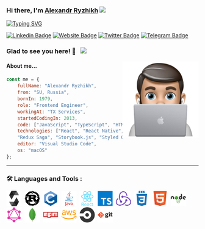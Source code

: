 ### Hi there, I'm <a href="https://raasakh.github.io" target="_blank">Alexandr Ryzhikh</a> <img src="https://media.giphy.com/media/hvRJCLFzcasrR4ia7z/giphy.gif" width="25px">

[![Typing SVG](https://readme-typing-svg.demolab.com/?lines=Blockchain+Developer;Web3.0+Application+Developer;Smart+Contract+Developer;Smart+Contract+Auditor;Relational+Databases+Developer)](https://git.io/typing-svg)

[![Linkedin Badge](https://img.shields.io/badge/-LinkedIn-0e76a8?style=flat-square&logo=Linkedin&logoColor=white)](https://www.linkedin.com/in/raasakh/)
[![Website Badge](https://img.shields.io/badge/Website-3b5998?style=flat-square&logo=google-chrome&logoColor=white)](https://raasakh.github.io)
[![Twitter Badge](https://img.shields.io/badge/-Twitter-00acee?style=flat-square&logo=Twitter&logoColor=white)](https://twitter.com/raasakh)
[![Telegram Badge](https://img.shields.io/badge/-Telegram-0088cc?style=flat-square&logo=Telegram&logoColor=white)](https://t.me/raasakh)

### Glad to see you here! 👋 &nbsp; ![](https://visitor-badge.glitch.me/badge?page_id=raasakh.visitor-badge)
<img align='right' src="./image.png" width="200">


<!-- 
I am a full-stack software engineer that specializes in blockchain development. I love sports, reading, traveling, and programming.

My mission is to help build the open and decentralized economy through web3.


- 🚀 Software Engineer @ Futureswap👨🏼‍💻  ⛓ Blockchain 💎 Web3 💻
- ⛓ Blockchain development on Ethereum, Waves, Polygon, Tron, BNB Chain and many more. -->

#### About me...

```javascript
const me = {
    fullName: "Alexandr Ryzhikh",
    from: "SU, Russia",
    bornIn: 1979,
    role: "Frontend Engineer",
    workingAt: "TX Services",
    startedCodingIn: 2013,
    code: ["JavaScript", "TypeScript", "HTML5", "CSS3"],
    technologies: ["React", "React Native", "Next.js", "Redux",
    "Redux Saga", "Storybook.js", "Styled Components", "Jest"],
    editor: "Visual Studio Code",
    os: "macOS"
};
```
---

### :hammer_and_wrench: Languages and Tools :
<div>
  <img src="https://github.com/devicons/devicon/blob/master/icons/solidity/solidity-original.svg" title="Solidity" alt="Solidity" width="40" height="40"/>&nbsp;
  <img src="https://github.com/devicons/devicon/blob/master/icons/rust/rust-plain.svg" title="Rust" alt="Rust" width="40" height="40"/>&nbsp;
  <img src="https://github.com/devicons/devicon/blob/master/icons/c/c-original.svg" title="C" alt="C" width="40" height="40"/>&nbsp;
  <img src="https://github.com/devicons/devicon/blob/master/icons/java/java-original-wordmark.svg" title="Java" alt="Java" width="40" height="40"/>&nbsp;
  <img src="https://github.com/devicons/devicon/blob/master/icons/react/react-original-wordmark.svg" title="React" alt="React" width="40" height="40"/>&nbsp;
  <img src="https://github.com/devicons/devicon/blob/master/icons/typescript/typescript-original.svg" title="TypeScript" alt="TypeScript" width="40" height="40"/>&nbsp;
  <img src="https://github.com/devicons/devicon/blob/master/icons/redux/redux-original.svg" title="Redux" alt="Redux " width="40" height="40"/>&nbsp;
  <img src="https://github.com/devicons/devicon/blob/master/icons/css3/css3-plain-wordmark.svg"  title="CSS3" alt="CSS" width="40" height="40"/>&nbsp;
  <img src="https://github.com/devicons/devicon/blob/master/icons/html5/html5-original.svg" title="HTML5" alt="HTML" width="40" height="40"/>&nbsp;
  <img src="https://github.com/devicons/devicon/blob/master/icons/nodejs/nodejs-original-wordmark.svg" title="NodeJS" alt="NodeJS" width="40" height="40"/>&nbsp;
  <img src="https://github.com/devicons/devicon/blob/master/icons/graphql/graphql-plain.svg" title="GraphQL" alt="GraphQL" width="40" height="40"/>&nbsp;
  <img src="https://github.com/devicons/devicon/blob/master/icons/mongodb/mongodb-original.svg" title="MongoDB" alt="MongoDB" width="40" height="40"/>&nbsp;
  <img src="https://github.com/devicons/devicon/blob/master/icons/npm/npm-original-wordmark.svg" title="NPM" alt="NPM" width="40" height="40"/>&nbsp;
  <img src="https://github.com/devicons/devicon/blob/master/icons/amazonwebservices/amazonwebservices-plain-wordmark.svg" title="AWS" alt="AWS" width="40" height="40"/>&nbsp;
  <img src="https://github.com/devicons/devicon/blob/master/icons/circleci/circleci-plain.svg" title="CircleCI" alt="CircleCI" width="40" height="40"/>&nbsp;
  <img src="https://github.com/devicons/devicon/blob/master/icons/git/git-original-wordmark.svg" title="Git" alt="Git" width="40" height="40"/>&nbsp;
</div>
